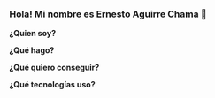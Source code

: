 ### Hola! Mi nombre es Ernesto Aguirre Chama 👋

**¿Quien soy?**

**¿Qué hago?**

**¿Qué quiero conseguir?**

**¿Qué tecnologías uso?**
